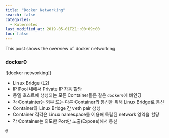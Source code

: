 ```yaml
---
title: "Docker Networking"
search: false
categories:
  - Kubernetes
last_modified_at: 2019-05-01T21::00+09:00
toc: false
---
```


This post shows the overview of docker networking.

### docker0
![docker networking](
* Linux Bridge (L2)
* IP Pool 내에서 Private IP 자동 할당
* 동일 호스트에 생성되는 모든 Container들은 같은 `docker0`에 바인딩
* 각 Containter는 외부 또는 다른 Container와 통신을 위해 Linux Bridge로 통신
* Container와 Linux Bridge 간 veth pair 생성
* Container 각각은 Linux namespace를 이용해 독립된 network 영역을 할당
* 각 Container는 의도한 Port만 노출(Expose)해서 통신
```console
@
```

